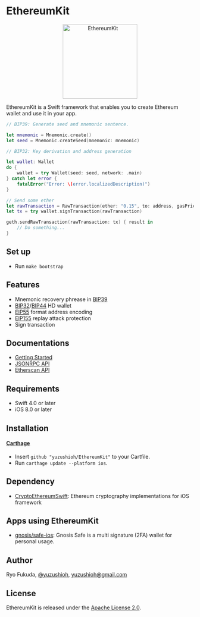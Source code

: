 # EthereumKit

<p align="center"><img src="https://s33.postimg.cc/fzlnx0cvz/image.png" alt="EthereumKit" height="200px"></p>

EthereumKit is a Swift framework that enables you to create Ethereum wallet and use it in your app.

```swift
// BIP39: Generate seed and mnemonic sentence.

let mnemonic = Mnemonic.create()
let seed = Mnemonic.createSeed(mnemonic: mnemonic)

// BIP32: Key derivation and address generation

let wallet: Wallet
do {
    wallet = try Wallet(seed: seed, network: .main)
} catch let error {
    fatalError("Error: \(error.localizedDescription)")
}

// Send some ether
let rawTransaction = RawTransaction(ether: "0.15", to: address, gasPrice: Converter.toWei(GWei: 10), gasLimit: 21000, nonce: 0)
let tx = try wallet.signTransaction(rawTransaction)

geth.sendRawTransaction(rawTransaction: tx) { result in 
    // Do something...
}
```

## Set up

- Run `make bootstrap`

## Features
- Mnemonic recovery phrease in [BIP39](https://github.com/bitcoin/bips/blob/master/bip-0039.mediawiki)
- [BIP32](https://github.com/bitcoin/bips/blob/master/bip-0032.mediawiki)/[BIP44](https://github.com/bitcoin/bips/blob/master/bip-0044.mediawiki) HD wallet
- [EIP55](https://github.com/ethereum/EIPs/blob/master/EIPS/eip-55.md) format address encoding
- [EIP155](https://github.com/ethereum/EIPs/blob/master/EIPS/eip-155.md) replay attack protection
- Sign transaction

## Documentations

- [Getting Started](Documentation/GettingStarted.md)
- [JSONRPC API](Documentation/JSONRPC.md)
- [Etherscan API](Documentation/Etherscan.md)

## Requirements

- Swift 4.0 or later
- iOS 8.0 or later

## Installation
#### [Carthage](https://github.com/Carthage/Carthage)

- Insert `github "yuzushioh/EthereumKit"` to your Cartfile.
- Run `carthage update --platform ios`.

## Dependency

- [CryptoEthereumSwift](https://github.com/yuzushioh/CryptoEthereumSwift): Ethereum cryptography implementations for iOS framework

## Apps using EthereumKit

- [gnosis/safe-ios](https://github.com/gnosis/safe-ios): Gnosis Safe is a multi signature (2FA) wallet for personal usage.

## Author

Ryo Fukuda, [@yuzushioh](https://twitter.com/yuzushioh), yuzushioh@gmail.com


## License
EthereumKit is released under the [Apache License 2.0](LICENSE.md).
